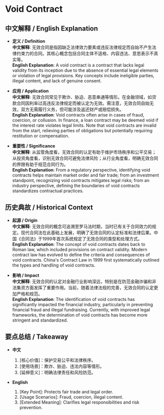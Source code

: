 # Void Contract

## 中文解释 / English Explanation

* **定义 / Definition**  
  **中文解释**: 无效合同是指因缺乏法律效力要素或违反法律规定而自始不产生法律约束力的合同。其核心概念包括合同主体不适格、内容违法、意思表示不真实等。  
  **English Explanation**: A void contract is a contract that lacks legal validity from its inception due to the absence of essential legal elements or violation of legal provisions. Key concepts include ineligible parties, illegal content, and lack of genuine consent.

* **应用 / Application**  
  **中文解释**: 无效合同常见于欺诈、胁迫、恶意串通等情形。在金融领域，如贷款合同因利率过高违反法律规定而被认定为无效。需注意，无效合同自始无效，双方无需履行义务，但可能涉及返还财产或赔偿损失。  
  **English Explanation**: Void contracts often arise in cases of fraud, coercion, or collusion. In finance, a loan contract may be deemed void if the interest rate violates legal limits. Note that void contracts are invalid from the start, relieving parties of obligations but potentially requiring restitution or compensation.

* **重要性 / Significance**  
  **中文解释**: 从监管角度看，无效合同的认定有助于维护市场秩序和公平交易；从投资角度看，识别无效合同可避免法律风险；从行业角度看，明确无效合同的界限有助于规范合同行为。  
  **English Explanation**: From a regulatory perspective, identifying void contracts helps maintain market order and fair trade; from an investment standpoint, recognizing void contracts mitigates legal risks; from an industry perspective, defining the boundaries of void contracts standardizes contractual practices.

## 历史典故 / Historical Context

* **起源 / Origin**  
  **中文解释**: 无效合同的概念可追溯至罗马法时期，当时已有关于合同效力的规定。现代合同法在此基础上发展，明确了无效合同的认定标准和法律后果。中国《合同法》于1999年首次系统规定了无效合同的类型和处理方式。  
  **English Explanation**: The concept of void contracts dates back to Roman law, which included provisions on contract validity. Modern contract law has evolved to define the criteria and consequences of void contracts. China's Contract Law in 1999 first systematically outlined the types and handling of void contracts.

* **影响 / Impact**  
  **中文解释**: 无效合同的认定对金融行业影响深远，特别是在防范金融诈骗和非法集资方面发挥了重要作用。当前，随着法律法规的完善，无效合同的认定更加严格和规范。  
  **English Explanation**: The identification of void contracts has significantly impacted the financial industry, particularly in preventing financial fraud and illegal fundraising. Currently, with improved legal frameworks, the determination of void contracts has become more stringent and standardized.

## 要点总结 / Takeaway

* **中文**  
  1. [核心价值]：保护交易公平和法律秩序。
  2. [使用场景]：欺诈、胁迫、违法内容等情形。
  3. [延伸意义]：明确法律责任和风险防范。

* **English**  
  1. [Key Point]: Protects fair trade and legal order.
  2. [Usage Scenarios]: Fraud, coercion, illegal content.
  3. [Extended Meaning]: Clarifies legal responsibilities and risk prevention.